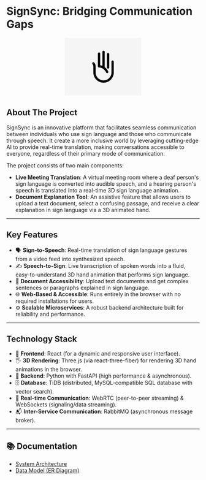 # SignSync: Bridging Communication Gaps
<p align="center">
  <img src="./assets/logo.jpeg" alt="SignSync Logo" width="200"/>
</p>


## About The Project
SignSync is an innovative platform that facilitates seamless communication between individuals who use sign language and those who communicate through speech. It create a more inclusive world by leveraging cutting-edge AI to provide real-time translation, making conversations accessible to everyone, regardless of their primary mode of communication.

The project consists of two main components:

- **Live Meeting Translation**: A virtual meeting room where a deaf person's sign language is converted into audible speech, and a hearing person's speech is translated into a real-time 3D sign language animation.  
- **Document Explanation Tool**: An assistive feature that allows users to upload a text document, select a confusing passage, and receive a clear explanation in sign language via a 3D animated hand.  

---

## Key Features
- 🗣️ **Sign-to-Speech**: Real-time translation of sign language gestures from a video feed into synthesized speech.  
- ✍️ **Speech-to-Sign**: Live transcription of spoken words into a fluid, easy-to-understand 3D hand animation that performs sign language.  
- 📖 **Document Accessibility**: Upload text documents and get complex sentences or paragraphs explained in sign language.  
- 🌐 **Web-Based & Accessible**: Runs entirely in the browser with no required installations for users.  
- ⚙️ **Scalable Microservices**: A robust backend architecture built for reliability and performance.  

---

## Technology Stack
- 🎨 **Frontend**: React (for a dynamic and responsive user interface).  
- 🖐️ **3D Rendering**: Three.js (via react-three-fiber) for rendering 3D hand animations in the browser.  
- 🐍 **Backend**: Python with FastAPI (high performance & asynchronous).  
- 🗄️ **Database**: TiDB (distributed, MySQL-compatible SQL database with vector search).  
- 📡 **Real-time Communication**: WebRTC (peer-to-peer streaming) & WebSockets (signaling/data streaming).  
- 📬 **Inter-Service Communication**: RabbitMQ (asynchronous message broker).  

---

## 📚 Documentation
- [System Architecture](./documents/ARCHITECTURE.md)  
- [Data Model (ER Diagram)](./documents/ER-Diagram.md)  
